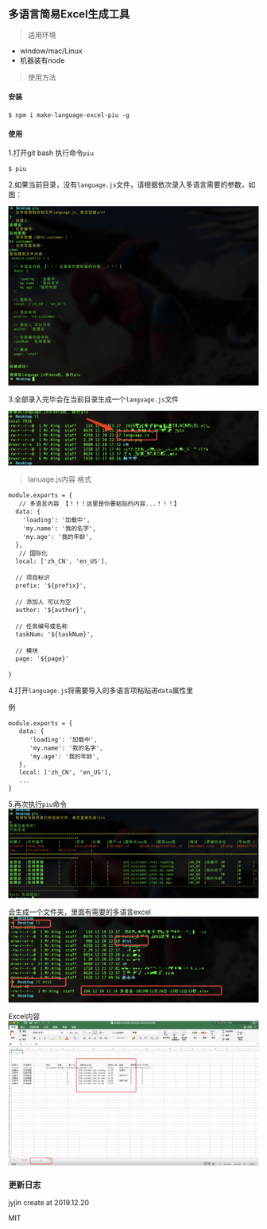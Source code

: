 ## 多语言简易Excel生成工具

> 适用环境
- window/mac/Linux
- 机器装有node

> 使用方法

#### 安装
```
$ npm i make-language-excel-piu -g
```

#### 使用
1.打开git bash 执行命令`piu`
```
$ piu
```
2.如果当前目录，没有`language.js`文件，请根据依次录入多语言需要的参数，如图：


![avatar](https://raw.githubusercontent.com/jyjin/make-language-excel-piu/master/doc/piu1.png)

3.全部录入完毕会在当前目录生成一个`language.js`文件

![avatar](https://raw.githubusercontent.com/jyjin/make-language-excel-piu/master/doc/piu2.png)
> lanuage.js内容
格式
```
module.exports = {
   // 多语言内容 【！！！这里是你要粘贴的内容...！！！】
  data: {
    'loading': '加载中',
    'my.name': '我的名字',
    'my.age': '我的年龄',
  },
   // 国际化
  local: ['zh_CN', 'en_US'],

  // 项目标识
  prefix: '${prefix}',

  // 添加人 可以为空
  author: '${author}',

  // 任务编号或名称
  taskNum: '${taskNum}',

  // 模块
  page: '${page}'

}
```

4.打开`language.js`将需要导入的多语言项粘贴进`data`属性里

例

```
module.exports = {
   data: {
      'loading': '加载中',
      'my.name': '我的名字',
      'my.age': '我的年龄',
   },
   local: ['zh_CN', 'en_US'],
   ...
}
```

5.再次执行`piu`命令
![avatar](https://raw.githubusercontent.com/jyjin/make-language-excel-piu/master/doc/piu3.png)

会生成一个文件夹，里面有需要的多语言excel
![Dir](https://raw.githubusercontent.com/jyjin/make-language-excel-piu/master/doc/piu4.png)

Excel内容
![Avatar](https://raw.githubusercontent.com/jyjin/make-language-excel-piu/master/doc/piu5.png)



### 更新日志

jyjin create at 2019.12.20


MIT